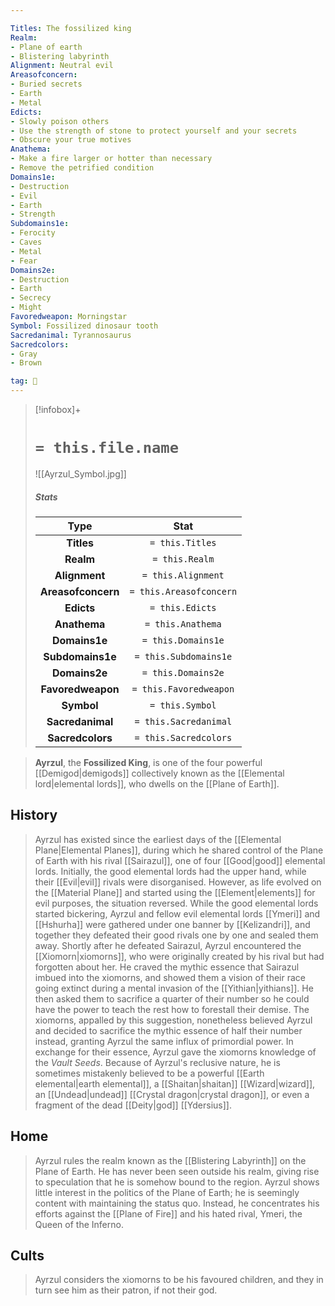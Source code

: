 ```yaml
---

Titles: The fossilized king
Realm:
- Plane of earth
- Blistering labyrinth
Alignment: Neutral evil
Areasofconcern:
- Buried secrets
- Earth
- Metal
Edicts:
- Slowly poison others
- Use the strength of stone to protect yourself and your secrets
- Obscure your true motives
Anathema:
- Make a fire larger or hotter than necessary
- Remove the petrified condition
Domains1e:
- Destruction
- Evil
- Earth
- Strength
Subdomains1e:
- Ferocity
- Caves
- Metal
- Fear
Domains2e:
- Destruction
- Earth
- Secrecy
- Might
Favoredweapon: Morningstar
Symbol: Fossilized dinosaur tooth
Sacredanimal: Tyrannosaurus
Sacredcolors:
- Gray
- Brown

tag: 🙏
---
```


> [!infobox]+
> #  `= this.file.name`
> ![[Ayrzul_Symbol.jpg]]
> ##### Stats
> Type | Stat |
> :---:|:---:|
> **Titles** | `= this.Titles` |
> **Realm** | `= this.Realm` |
> **Alignment** | `= this.Alignment` |
> **Areasofconcern** | `= this.Areasofconcern` |
> **Edicts** | `= this.Edicts` |
> **Anathema** | `= this.Anathema` |
> **Domains1e** | `= this.Domains1e` |
> **Subdomains1e** | `= this.Subdomains1e` |
> **Domains2e** | `= this.Domains2e` |
> **Favoredweapon** | `= this.Favoredweapon` |
> **Symbol** | `= this.Symbol` |
> **Sacredanimal** | `= this.Sacredanimal` |
> **Sacredcolors** | `= this.Sacredcolors` |



> **Ayrzul**, the **Fossilized King**, is one of the four powerful [[Demigod|demigods]] collectively known as the [[Elemental lord|elemental lords]], who dwells on the [[Plane of Earth]].



## History

> Ayrzul has existed since the earliest days of the [[Elemental Plane|Elemental Planes]], during which he shared control of the Plane of Earth with his rival [[Sairazul]], one of four [[Good|good]] elemental lords. Initially, the good elemental lords had the upper hand, while their [[Evil|evil]] rivals were disorganised. However, as life evolved on the [[Material Plane]] and started using the [[Element|elements]] for evil purposes, the situation reversed. While the good elemental lords started bickering, Ayrzul and fellow evil elemental lords [[Ymeri]] and [[Hshurha]] were gathered under one banner by [[Kelizandri]], and together they defeated their good rivals one by one and sealed them away.
> Shortly after he defeated Sairazul, Ayrzul encountered the [[Xiomorn|xiomorns]], who were originally created by his rival but had forgotten about her. He craved the mythic essence that Sairazul imbued into the xiomorns, and showed them a vision of their race going extinct during a mental invasion of the [[Yithian|yithians]]. He then asked them to sacrifice a quarter of their number so he could have the power to teach the rest how to forestall their demise. The xiomorns, appalled by this suggestion, nonetheless believed Ayrzul and decided to sacrifice the mythic essence of half their number instead, granting Ayrzul the same influx of primordial power. In exchange for their essence, Ayrzul gave the xiomorns knowledge of the *Vault Seeds*.
> Because of Ayrzul's reclusive nature, he is sometimes mistakenly believed to be a powerful [[Earth elemental|earth elemental]], a [[Shaitan|shaitan]] [[Wizard|wizard]], an [[Undead|undead]] [[Crystal dragon|crystal dragon]], or even a fragment of the dead [[Deity|god]] [[Ydersius]].


## Home

> Ayrzul rules the realm known as the [[Blistering Labyrinth]] on the Plane of Earth. He has never been seen outside his realm, giving rise to speculation that he is somehow bound to the region.
> Ayrzul shows little interest in the politics of the Plane of Earth; he is seemingly content with maintaining the status quo. Instead, he concentrates his efforts against the [[Plane of Fire]] and his hated rival, Ymeri, the Queen of the Inferno.


## Cults

> Ayrzul considers the xiomorns to be his favoured children, and they in turn see him as their patron, if not their god.










